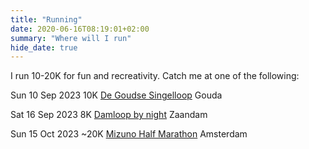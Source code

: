 ```yaml
---
title: "Running"
date: 2020-06-16T08:19:01+02:00
summary: "Where will I run"
hide_date: true
---
```


I run 10-20K for fun and recreativity. Catch me at one of the following: 

Sun 10 Sep 2023 10K [De Goudse Singelloop](https://www.singelloop.nl) Gouda

Sat 16 Sep 2023 8K [Damloop by night](https://www.damloop.com/5-miles) Zaandam

Sun 15 Oct 2023 ~20K [Mizuno Half Marathon](https://www.tcsamsterdammarathon.eu/mizuno-half-marathon) Amsterdam 
